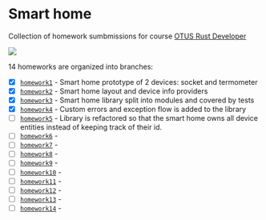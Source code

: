 # Smart home

Collection of homework sumbmissions for course [OTUS Rust Developer](https://otus.ru/lessons/rust-developer/?int_source=courses_catalog&int_term=programming)

[![](https://github.com/mihsamusev/otus_smart_home/actions/workflows/build.yml/badge.svg)](https://github.com/mihsamusev/otus_smart_home/actions/workflows/build.yml)

14 homeworks are organized into branches:

- [x] [`homework1`](https://github.com/mihsamusev/otus_smart_home/tree/homework1) - Smart home prototype of 2 devices: socket and termometer
- [x] [`homework2`](https://github.com/mihsamusev/otus_smart_home/tree/homework2) - Smart home layout and device info providers
- [x] [`homework3`](https://github.com/mihsamusev/otus_smart_home/tree/homework3) - Smart home library split into modules and covered by tests
- [x] [`homework4`](https://github.com/mihsamusev/otus_smart_home/tree/homework4) - Custom errors and exception flow is added to the library
- [ ] [`homework5`](https://github.com/mihsamusev/otus_smart_home/tree/homework5) - Library is refactored so that the smart home owns all device entities instead of keeping track of their id.
- [ ] [`homework6`](https://github.com/mihsamusev/otus_smart_home/tree/homework6) -
- [ ] [`homework7`](https://github.com/mihsamusev/otus_smart_home/tree/homework7) -
- [ ] [`homework8`](https://github.com/mihsamusev/otus_smart_home/tree/homework8) -
- [ ] [`homework9`](https://github.com/mihsamusev/otus_smart_home/tree/homework9) -
- [ ] [`homework10`](https://github.com/mihsamusev/otus_smart_home/tree/homework10) -
- [ ] [`homework11`](https://github.com/mihsamusev/otus_smart_home/tree/homework11) -
- [ ] [`homework12`](https://github.com/mihsamusev/otus_smart_home/tree/homework12) -
- [ ] [`homework13`](https://github.com/mihsamusev/otus_smart_home/tree/homework13) -
- [ ] [`homework14`](https://github.com/mihsamusev/otus_smart_home/tree/homework14) -
